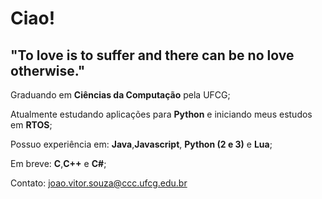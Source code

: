 # Ciao!
## "To love is to suffer and there can be no love otherwise."
<!--
**joaovdmcs/joaovdmcs** is a ✨ _special_ ✨ repository because its `README.md` (this file) appears on your GitHub profile.

Here are some ideas to get you started:

- 🔭 I’m currently working on ...
- 🌱 I’m currently learning ...
- 👯 I’m looking to collaborate on ...
- 🤔 I’m looking for help with ...
- 💬 Ask me about ...
- 📫 How to reach me: ...
- 😄 Pronouns: ...
- ⚡ Fun fact: ...
-->

Graduando em **Ciências da Computação** pela UFCG;


Atualmente estudando aplicações para **Python** e iniciando meus estudos em **RTOS**;


Possuo experiência em: **Java**,**Javascript**, **Python (2 e 3)** e **Lua**;


Em breve: **C**,**C++** e **C#**;


Contato: joao.vitor.souza@ccc.ufcg.edu.br 

